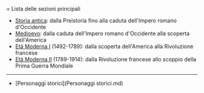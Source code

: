 = Lista delle sezioni principali

* [Storia antica](storia-antica): dalla Preistoria fino alla caduta dell'Impero romano d'Occidente
* [Medioevo](medioevo): dalla caduta dell'Impero romano d'Occidente alla scoperta dell'America
* [Età Moderna I](età-moderna-I) (1492-1789): dalla scoperta dell'America alla Rivoluzione francese
* [Età Moderna II](età-moderna-II) (1789-1914): dalla Rivoluzione francese allo scoppio della Prima Guerra Mondiale

<!--* [Età contemporanea](Età-contemporanea)-->

---

* [Personaggi storici](Personaggi storici.md)